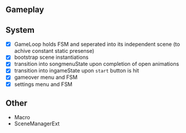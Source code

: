 

## Gameplay


## System
- [x] GameLoop holds FSM and seperated into its independent scene (to achive constant static presense) 
- [x] bootstrap scene instantiations
- [x] transition into songmenuState upon completion of open animations
- [x] transition into ingameState upon `start` button is hit
- [x] gameover menu and FSM
- [x] settings menu and FSM

## Other
- Macro
- SceneManagerExt

